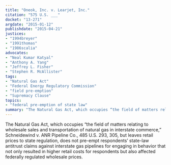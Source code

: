 ```yaml
---
title: "Oneok, Inc. v. Learjet, Inc."
citation: "575 U.S. ___"
docket: "13-271"
argdate: "2015-01-12"
publishdate: "2015-04-21"
justices:
- "1994breyer"
- "1991thomas"
- "1986scalia"
advocates:
- "Neal Kumar Katyal"
- "Anthony A. Yang"
- "Jeffrey L. Fisher"
- "Stephen R. McAllister"
tags:
- "Natural Gas Act"
- "Federal Energy Regulatory Commission"
- "field pre-emption"
- "Supremacy Clause"
topics:
- "federal pre-emption of state law"
summary: "The Natural Gas Act, which occupies “the field of matters relating to wholesale sales and transportation of natural gas in interstate commerce,” Schneidewind v. ANR Pipeline Co., 485 U.S. 293, 305, but leaves retail prices to state regulation, does not pre-empt respondents’ state-law antitrust claims against interstate gas pipelines for engaging in behavior that not only resulted in higher retail costs for respondents but also affected federally regulated wholesale prices."
---
```

The Natural Gas Act, which occupies “the field of matters relating to wholesale sales and transportation of natural gas in interstate commerce,” Schneidewind v. ANR Pipeline Co., 485 U.S. 293, 305, but leaves retail prices to state regulation, does not pre-empt respondents’ state-law antitrust claims against interstate gas pipelines for engaging in behavior that not only resulted in higher retail costs for respondents but also affected federally regulated wholesale prices.

